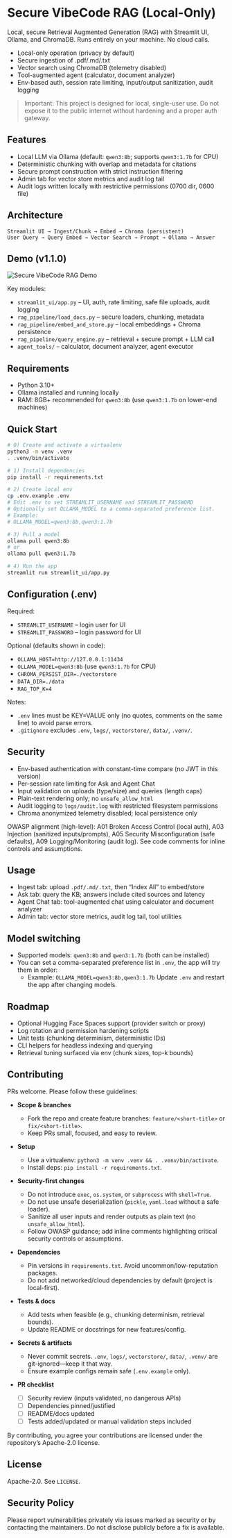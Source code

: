 # Secure VibeCode RAG (Local-Only)

Local, secure Retrieval Augmented Generation (RAG) with Streamlit UI, Ollama, and ChromaDB. Runs entirely on your machine. No cloud calls.

- Local-only operation (privacy by default)
- Secure ingestion of .pdf/.md/.txt
- Vector search using ChromaDB (telemetry disabled)
- Tool-augmented agent (calculator, document analyzer)
- Env-based auth, session rate limiting, input/output sanitization, audit logging

> Important: This project is designed for local, single-user use. Do not expose it to the public internet without hardening and a proper auth gateway.

## Features
- Local LLM via Ollama (default: `qwen3:8b`; supports `qwen3:1.7b` for CPU)
- Deterministic chunking with overlap and metadata for citations
- Secure prompt construction with strict instruction filtering
- Admin tab for vector store metrics and audit log tail
- Audit logs written locally with restrictive permissions (0700 dir, 0600 file)

## Architecture
```
Streamlit UI → Ingest/Chunk → Embed → Chroma (persistent)
User Query → Query Embed → Vector Search → Prompt → Ollama → Answer
```

## Demo (v1.1.0)
![Secure VibeCode RAG Demo](assets/demo.gif)


Key modules:
- `streamlit_ui/app.py` – UI, auth, rate limiting, safe file uploads, audit logging
- `rag_pipeline/load_docs.py` – secure loaders, chunking, metadata
- `rag_pipeline/embed_and_store.py` – local embeddings + Chroma persistence
- `rag_pipeline/query_engine.py` – retrieval + secure prompt + LLM call
- `agent_tools/` – calculator, document analyzer, agent executor

## Requirements
- Python 3.10+
- Ollama installed and running locally
- RAM: 8GB+ recommended for `qwen3:8b` (use `qwen3:1.7b` on lower-end machines)

## Quick Start
```bash
# 0) Create and activate a virtualenv
python3 -m venv .venv
. .venv/bin/activate

# 1) Install dependencies
pip install -r requirements.txt

# 2) Create local env
cp .env.example .env
# Edit .env to set STREAMLIT_USERNAME and STREAMLIT_PASSWORD
# Optionally set OLLAMA_MODEL to a comma-separated preference list.
# Example:
# OLLAMA_MODEL=qwen3:8b,qwen3:1.7b

# 3) Pull a model
ollama pull qwen3:8b
# or
ollama pull qwen3:1.7b

# 4) Run the app
streamlit run streamlit_ui/app.py
```

## Configuration (.env)
Required:
- `STREAMLIT_USERNAME` – login user for UI
- `STREAMLIT_PASSWORD` – login password for UI

Optional (defaults shown in code):
- `OLLAMA_HOST=http://127.0.0.1:11434`
- `OLLAMA_MODEL=qwen3:8b` (use `qwen3:1.7b` for CPU)
- `CHROMA_PERSIST_DIR=./vectorstore`
- `DATA_DIR=./data`
- `RAG_TOP_K=4`

Notes:
- `.env` lines must be KEY=VALUE only (no quotes, comments on the same line) to avoid parse errors.
- `.gitignore` excludes `.env`, `logs/`, `vectorstore/`, `data/`, `.venv/`.

## Security
- Env-based authentication with constant-time compare (no JWT in this version)
- Per-session rate limiting for Ask and Agent Chat
- Input validation on uploads (type/size) and queries (length caps)
- Plain-text rendering only; no `unsafe_allow_html`
- Audit logging to `logs/audit.log` with restricted filesystem permissions
- Chroma anonymized telemetry disabled; local persistence only

OWASP alignment (high-level): A01 Broken Access Control (local auth), A03 Injection (sanitized inputs/prompts), A05 Security Misconfiguration (safe defaults), A09 Logging/Monitoring (audit log). See code comments for inline controls and assumptions.

## Usage
- Ingest tab: upload `.pdf/.md/.txt`, then “Index All” to embed/store
- Ask tab: query the KB; answers include cited sources and latency
- Agent Chat tab: tool-augmented chat using calculator and document analyzer
- Admin tab: vector store metrics, audit log tail, tool utilities

## Model switching
- Supported models: `qwen3:8b` and `qwen3:1.7b` (both can be installed)
- You can set a comma-separated preference list in `.env`, the app will try them in order:
  - Example: `OLLAMA_MODEL=qwen3:8b,qwen3:1.7b`
Update `.env` and restart the app after changing models.

## Roadmap
- Optional Hugging Face Spaces support (provider switch or proxy)
- Log rotation and permission hardening scripts
- Unit tests (chunking determinism, deterministic IDs)
- CLI helpers for headless indexing and querying
- Retrieval tuning surfaced via env (chunk sizes, top-k bounds)

## Contributing
PRs welcome. Please follow these guidelines:

- **Scope & branches**
  - Fork the repo and create feature branches: `feature/<short-title>` or `fix/<short-title>`.
  - Keep PRs small, focused, and easy to review.

- **Setup**
  - Use a virtualenv: `python3 -m venv .venv && . .venv/bin/activate`.
  - Install deps: `pip install -r requirements.txt`.

- **Security-first changes**
  - Do not introduce `exec`, `os.system`, or `subprocess` with `shell=True`.
  - Do not use unsafe deserialization (`pickle`, `yaml.load` without a safe loader).
  - Sanitize all user inputs and render outputs as plain text (no `unsafe_allow_html`).
  - Follow OWASP guidance; add inline comments highlighting critical security controls or assumptions.

- **Dependencies**
  - Pin versions in `requirements.txt`. Avoid uncommon/low-reputation packages.
  - Do not add networked/cloud dependencies by default (project is local-first).

- **Tests & docs**
  - Add tests when feasible (e.g., chunking determinism, retrieval bounds).
  - Update README or docstrings for new features/config.

- **Secrets & artifacts**
  - Never commit secrets. `.env`, `logs/`, `vectorstore/`, `data/`, `.venv/` are git-ignored—keep it that way.
  - Ensure example configs remain safe (`.env.example` only).

- **PR checklist**
  - [ ] Security review (inputs validated, no dangerous APIs)
  - [ ] Dependencies pinned/justified
  - [ ] README/docs updated
  - [ ] Tests added/updated or manual validation steps included

By contributing, you agree your contributions are licensed under the repository’s Apache-2.0 license.

## License
Apache-2.0. See `LICENSE`.

## Security Policy
Please report vulnerabilities privately via issues marked as security or by contacting the maintainers. Do not disclose publicly before a fix is available.
